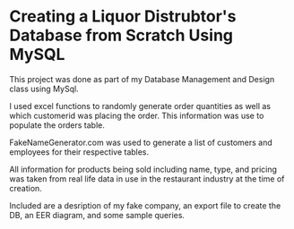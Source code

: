 # Creating a Liquor Distrubtor's Database from Scratch Using MySQL

This project was done as part of my Database Management and Design class using MySql.

I used excel functions to randomly generate order quantities as well as which customerid was placing the order.  This information was use to populate the orders table.

FakeNameGenerator.com was used to generate a list of customers and employees for their respective tables.

All information for products being sold including name, type, and pricing was taken from real life data in use in the restaurant industry at the time of creation.

Included are a desription of my fake company, an export file to create the DB, an EER diagram, and some sample queries.
